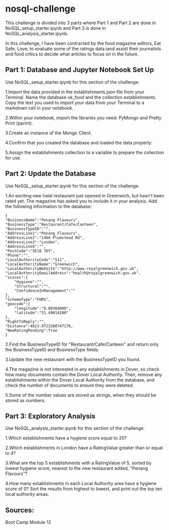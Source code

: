 # nosql-challenge

This challenge is divided into 3 parts where Part 1 and Part 2 are done in NoSQL_setup_starter.ipynb and Part 3 is done in NoSQL_analysis_starter.ipynb.

In this challenge, I have been contracted by the food magazine editors, Eat Safe, Love, to evaluate some of the ratings data iand assist their journalists and food critics to decide what articles to focus on in the future.
 
## Part 1: Database and Jupyter Notebook Set Up
Use NoSQL_setup_starter.ipynb for this section of the challenge. 

1.Import the data provided in the establishments.json file from your Terminal. Name the database uk_food and the collection establishments. Copy the text you used to import your data from your Terminal to a markdown cell in your notebook.

2.Within your notebook, import the libraries you need: PyMongo and Pretty Print (pprint).

3.Create an instance of the Mongo Client.

4.Confirm that you created the database and loaded the data properly:

5.Assign the establishments collection to a variable to prepare the collection for use.


## Part 2: Update the Database
Use NoSQL_setup_starter.ipynb for this section of the challenge. 

1.An exciting new halal restaurant just opened in Greenwich, but hasn't been rated yet. The magazine has asked you to include it in your analysis. Add the following information to the database:

    {
    "BusinessName":"Penang Flavours",
    "BusinessType":"Restaurant/Cafe/Canteen",
    "BusinessTypeID":"",
    "AddressLine1":"Penang Flavours",
    "AddressLine2":"146A Plumstead Rd",
    "AddressLine3":"London",
    "AddressLine4":"",
    "PostCode":"SE18 7DY",
    "Phone":"",
    "LocalAuthorityCode":"511",
    "LocalAuthorityName":"Greenwich",
    "LocalAuthorityWebSite":"http://www.royalgreenwich.gov.uk",
    "LocalAuthorityEmailAddress":"health@royalgreenwich.gov.uk",
    "scores":{
        "Hygiene":"",
        "Structural":"",
        "ConfidenceInManagement":""
    },
    "SchemeType":"FHRS",
    "geocode":{
        "longitude":"0.08384000",
        "latitude":"51.49014200"
    },
    "RightToReply":"",
    "Distance":4623.9723280747176,
    "NewRatingPending":True
    }

2.Find the BusinessTypeID for "Restaurant/Cafe/Canteen" and return only the BusinessTypeID and BusinessType fields.

3.Update the new restaurant with the BusinessTypeID you found.

4.The magazine is not interested in any establishments in Dover, so check how many documents contain the Dover Local Authority. Then, remove any establishments within the Dover Local Authority from the database, and check the number of documents to ensure they were deleted.

5.Some of the number values are stored as strings, when they should be stored as numbers.

## Part 3: Exploratory Analysis
Use NoSQL_analysis_starter.ipynb for this section of the challenge. 

1.Which establishments have a hygiene score equal to 20?

2.Which establishments in London have a RatingValue greater than or equal to 4?

3.What are the top 5 establishments with a RatingValue of 5, sorted by lowest hygiene score, nearest to the new restaurant added, "Penang Flavours"?

4.How many establishments in each Local Authority area have a hygiene score of 0? Sort the results from highest to lowest, and print out the top ten local authority areas.



## Sources:

Boot Camp Module 12